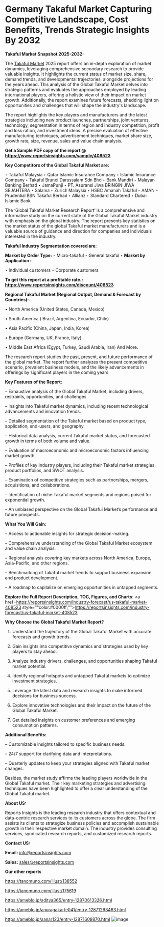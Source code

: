 # Germany Takaful Market Capturing Competitive Landscape, Cost Benefits, Trends Strategic Insights By 2032

<strong>Takaful Market Snapshot 2025-2032:</strong>

The <a href=https://www.reportsinsights.com/sample/408523>Takaful Market</a> 2025 report offers an in-depth exploration of market dynamics, leveraging comprehensive secondary research to provide valuable insights. It highlights the current status of market size, share, demand trends, and developmental trajectories, alongside projections for the years ahead. This analysis of the Global Takaful Market delves into strategic patterns and evaluates the approaches employed by leading international players, offering a holistic view of their impact on market growth. Additionally, the report examines future forecasts, shedding light on opportunities and challenges that will shape the industry's landscape.

The report highlights the key players and manufacturers and the latest strategies including new product launches, partnerships, joint ventures, technology, segmentation in terms of region and industry competition, profit and loss ration, and investment ideas. A precise evaluation of effective manufacturing techniques, advertisement techniques, market share size, growth rate, size, revenue, sales and value chain analysis.

<strong>Get a Sample PDF copy of the report @ <a href=https://www.reportsinsights.com/sample/408523 style=color:#0000ff;>https://www.reportsinsights.com/sample/408523</a></strong>

<strong>Key Competitors of the Global Takaful Market are:</strong>

‣ Takaful Malaysia
‣ Qatar Islamic Insurance Company
‣ Islamic Insurance Company
‣ Takaful Brunei Darussalam Sdn Bhd
‣ Bank Mandiri
‣ Malayan Banking Berhad
‣ JamaPunji
‣ PT. Asuransi Jiwa BRINGIN JIWA SEJAHTERA
‣ Salama
‣ Zurich Malaysia
‣ HSBC Amanah Takaful
‣ AMAN
‣ Prudential BSN Takaful Berhad
‣ Allianz
‣ Standard Chartered
‣ Dubai Islamic Bank

The ‘Global Takaful Market Research Report’ is a comprehensive and informative study on the current state of the Global Takaful Market industry with emphasis on the global industry. The report presents key statistics on the market status of the global Takaful market manufacturers and is a valuable source of guidance and direction for companies and individuals interested in the industry.

<strong>Takaful Industry Segmentation covered are:</strong>

<strong>Market by Order Type: </strong>
‣ Micro-takaful
‣ General takaful
‣ 
<strong>Market by Application :</strong>

‣ Individual customers
‣ Corporate customers

<strong>To get this report at a profitable rate.: <a href=https://www.reportsinsights.com/discount/408523 style=color:#0000ff;>https://www.reportsinsights.com/discount/408523</a></strong>

<strong>Regional Takaful Market (Regional Output, Demand &amp; Forecast by Countries):-</strong>

• North America (United States, Canada, Mexico)

• South America ( Brazil, Argentina, Ecuador, Chile)

• Asia Pacific (China, Japan, India, Korea)

• Europe (Germany, UK, France, Italy)

• Middle East Africa (Egypt, Turkey, Saudi Arabia, Iran) And More.

The research report studies the past, present, and future performance of the global market. The report further analyzes the present competitive scenario, prevalent business models, and the likely advancements in offerings by significant players in the coming years.

<strong>Key Features of the Report:</strong>

– Exhaustive analysis of the Global Takaful Market, including drivers, restraints, opportunities, and challenges.

– Insights into Takaful market dynamics, including recent technological advancements and innovation trends.

– Detailed segmentation of the Takaful market based on product type, application, end-users, and geography.

– Historical data analysis, current Takaful market status, and forecasted growth in terms of both volume and value.

– Evaluation of macroeconomic and microeconomic factors influencing market growth.

– Profiles of key industry players, including their Takaful market strategies, product portfolios, and SWOT analysis.

– Examination of competitive strategies such as partnerships, mergers, acquisitions, and collaborations.

– Identification of niche Takaful market segments and regions poised for exponential growth.

– An unbiased perspective on the Global Takaful Market’s performance and future prospects.

<strong>What You Will Gain:</strong>

– Access to actionable insights for strategic decision-making.

– Comprehensive understanding of the Global Takaful Market ecosystem and value chain analysis.

– Regional analysis covering key markets across North America, Europe, Asia-Pacific, and other regions.

– Benchmarking of Takaful market trends to support business expansion and product development.

– A roadmap to capitalize on emerging opportunities in untapped segments.

<strong>Explore the Full Report Description, TOC, Figures, and Charts:</strong>
<a href=https://reportsinsights.com/industry-forecast/us-takaful-market-408523 style=""color:#0000ff;"">https://reportsinsights.com/industry-forecast/us-takaful-market-408523</a>

<strong>Why Choose the Global Takaful Market Report?</strong>

1. Understand the trajectory of the Global Takaful Market with accurate forecasts and growth trends.

2. Gain insights into competitive dynamics and strategies used by key players to stay ahead.

3. Analyze industry drivers, challenges, and opportunities shaping Takaful market potential.

4. Identify regional hotspots and untapped Takaful markets to optimize investment strategies.

5. Leverage the latest data and research insights to make informed decisions for business success.

6. Explore innovative technologies and their impact on the future of the Global Takaful Market.

7. Get detailed insights on customer preferences and emerging consumption patterns.

<strong>Additional Benefits:</strong>

– Customizable insights tailored to specific business needs.

– 24/7 support for clarifying data and interpretations.

– Quarterly updates to keep your strategies aligned with Takaful market changes.

Besides, the market study affirms the leading players worldwide in the Global Takaful market. Their key marketing strategies and advertising techniques have been highlighted to offer a clear understanding of the Global Takaful market.

<strong><strong>About US</strong>:</strong>

Reports Insights is the leading research industry that offers contextual and data-centric research services to its customers across the globe. The firm assists its clients to strategize business policies and accomplish sustainable growth in their respective market domain. The industry provides consulting services, syndicated research reports, and customized research reports.

<strong>Contact US:</strong>

<p class=><b>Email:</b> <a href=mailto:info@reportsinsights.com>info@reportsinsights.com</a></p>
<p class=><b>Sales:</b> <a href=mailto:sales@reportsinsights.com>sales@reportsinsights.com</a></p>

<strong>Our other reports</strong>

<a href=https://tanomuno.com/illust/138552>https://tanomuno.com/illust/138552</a>

<a href=https://tanomuno.com/illust/175619>https://tanomuno.com/illust/175619</a>

<a href=https://ameblo.jp/aditya365/entry-12870613326.html>https://ameblo.jp/aditya365/entry-12870613326.html</a>

<a href=https://ameblo.jp/anuragakarte041/entry-12871263483.html>https://ameblo.jp/anuragakarte041/entry-12871263483.html</a>

<a href=https://ameblo.jp/aanar123/entry-12871609870.html>https://ameblo.jp/aanar123/entry-12871609870.html</a>
![image](https://github.com/user-attachments/assets/b1781f97-d4fd-43ae-bede-10492dab5806)
